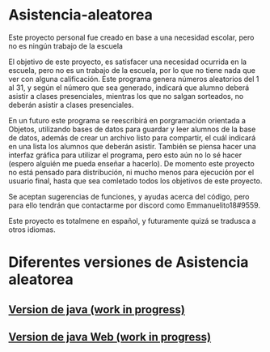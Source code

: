 # Asistencia-aleatorea
Este proyecto personal fue creado en base a una necesidad escolar, pero no es ningún trabajo de la escuela

El objetivo de este proyecto, es satisfacer una necesidad ocurrida en la escuela, pero no es un trabajo de la escuela, por lo que no tiene nada que ver con alguna calificación.
Este programa genera números aleatorios del 1 al 31, y según el número que sea generado, indicará que alumno deberá asistir a clases presenciales, mientras los que no salgan sorteados, no deberán asistir a clases presenciales.

En un futuro este programa se reescribirá en porgramación orientada a Objetos, utilizando bases de datos para guardar y leer alumnos de la base de datos, además de crear un archivo listo para compartir, el cuál indicará en una lista los alumnos que deberán asistir.
También se piensa hacer una interfaz gráfica para utilizar el programa, pero esto aún no lo sé hacer (espero alguién me pueda enseñar a hacerlo).
De momento este proyecto no está pensado para distribución, ni mucho menos para ejecución por el usuario final, hasta que sea comletado todos los objetivos de este proyecto.

Se aceptan sugerencias de funciones, y ayudas acerca del código, pero para ello tendrán que contactarme por discord como Emmanuelito18#9559.

Este proyecto es totalmene en español, y futuramente quizá se tradusca a otros idiomas.

<h1>Diferentes versiones de <b>Asistencia aleatorea</b></h1>
<h2><a href="https://github.com/Emmanuelito18/Asistencia-aleatoria-java">Version de java (work in progress)</a></h2>
<h2><a href="https://github.com/Emmanuelito18/WebAsistencia-alatorea">Version de java Web (work in progress)</a></h2>